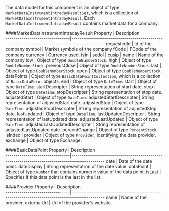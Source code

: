 ﻿The data model for this component is an object of type `MarketDataInstrumentIntradayResultSet`, which is a collection of `MarketDataInstrumentIntradayResult`.
Each `MarketDataInstrumentIntradayResult` contains market data for a company.

####MarketDataInstrumentIntradayResult
Property 						| Description											
--------------------------------|----------------------------------------------------------------------------------------------
requestedId						| Id of the company
symbol							| Market symbole of the company
fCode							| FCode of the company
currency						| Currency used.
isin							|
sedol							|
cusip							|
name							| Name of the company
low								| Object of type `DoubleNumberStock`.
high							| Object of type `DoubleNumberStock`.
previousClose					| Object of type `DoubleNumberStock`.
last							| Object of type `DoubleNumberStock`.
open							| Object of type `DoubleNumberStock`.
dataPoints						| Object of type `BasicDataPointCollection`, which is a collection of `BasicDataPoint` objects.
end								| Object of type `DateTime`.
start							| Object of type `DateTime`.
startDescripter					| String representation of start date.
stop							| Object of type `DateTime`.
stopDescripter					| String representation of stop date.
adjustedStart					| Object of type `DateTime`.
adjustedStartDescripter			| String representation of adjustedStart date.
adjustedStop					| Object of type `DateTime`.
adjustedStopDescripter			| String representation of adjustedStop date.
lastUpdated						| Object of type `DateTime`.
lastUpdatedDescripter			| String representation of lastUpdated date.
adjustedLastUpdated				| Object of type `DateTime`.
adjustedLastUpdatedDescripter	| String representation of adjustedLastUpdated date.
percentChange					| Object of type `PercentStock`
isIndex							|
provider						| Object of type `Provider`, identifying the data provider.
exchange						| Object of type Exchange.

####BasicDataPoint
Property 						| Description									
--------------------------------|----------------------------------------------------------------------------------------------
date							| Date of the date point.
dateDisplay						| String representation of the date value.
dataPoint						| Object of type `Number` that contains numeric value of the data point.
isLast							| Specifies if this data point is the last in the list.

####Provider
Property 						| Description									
--------------------------------|----------------------------------------------------------------------------------------------
name							| Name of the provider.
externalUrl						| Url of the provider's website.